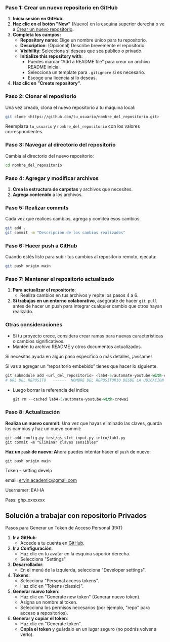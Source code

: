 ### Paso 1: Crear un nuevo repositorio en GitHub

1. **Inicia sesión en GitHub.**
2. **Haz clic en el botón "New"** (Nuevo) en la esquina superior derecha o ve a [Crear un nuevo repositorio](https://github.com/new).
3. **Completa los campos:**
    - **Repository name**: Elige un nombre único para tu repositorio.
    - **Description**: (Opcional) Describe brevemente el repositorio.
    - **Visibility**: Selecciona si deseas que sea público o privado.
    - **Initialize this repository with**:
        - Puedes marcar "Add a README file" para crear un archivo README inicial.
        - Selecciona un template para `.gitignore` si es necesario.
        - Escoge una licencia si lo deseas.
4. **Haz clic en "Create repository"**.

### Paso 2: Clonar el repositorio

Una vez creado, clona el nuevo repositorio a tu máquina local:

```bash
git clone <https://github.com/tu_usuario/nombre_del_repositorio.git>

```

Reemplaza `tu_usuario` y `nombre_del_repositorio` con los valores correspondientes.

### Paso 3: Navegar al directorio del repositorio

Cambia al directorio del nuevo repositorio:

```bash
cd nombre_del_repositorio

```

### Paso 4: Agregar y modificar archivos

1. **Crea la estructura de carpetas** y archivos que necesites.
2. **Agrega contenido** a los archivos.

### Paso 5: Realizar commits

Cada vez que realices cambios, agrega y comitea esos cambios:

```bash
git add .
git commit -m "Descripción de los cambios realizados"

```

### Paso 6: Hacer push a GitHub

Cuando estés listo para subir tus cambios al repositorio remoto, ejecuta:

```bash
git push origin main

```

### Paso 7: Mantener el repositorio actualizado

1. **Para actualizar el repositorio**:
    - Realiza cambios en tus archivos y repite los pasos 4 a 6.
2. **Si trabajas en un entorno colaborativo**, asegúrate de hacer `git pull` antes de hacer un push para integrar cualquier cambio que otros hayan realizado.

### Otras consideraciones

- Si tu proyecto crece, considera crear ramas para nuevas características o cambios significativos.
- Mantén tu archivo README y otros documentos actualizados.

Si necesitas ayuda en algún paso específico o más detalles, ¡avísame!

Si vas a agregar un “repositorio embebido” tienes que hacer lo siguiente.

```python
git submodule add <url_del_repositorio> <lab4-5/automate-youtube-with-crewai>
# URL DEL REPOSITO   ------  NOMBRE DEL REPOSITORIO DESDE LA UBICACION DEL REPOSTORIO PRINCIPAL
```

- Luego borrar la referencia del indice
    
    ```python
    git rm --cached lab4-5/automate-youtube-with-crewai
    ```
    

### Paso 8: Actualización

**Realiza un nuevo commit:**
Una vez que hayas eliminado las claves, guarda los cambios y haz un nuevo commit:

```
git add config.py test/gs_slct_input.py intro/lab1.py
git commit -m "Eliminar claves sensibles"
```

**Haz un `push` de nuevo: A**hora puedes intentar hacer el `push` de nuevo:

```
git push origin main
```

Token - setting develp

email: ervin.academic@gmail.com

Usernamer: EAI-IA

Pass: ghp_xxxxxxx

## Solución a trabajar con **repositorio** **Privados**

Pasos para Generar un Token de Acceso Personal (PAT)

1. **Ir a GitHub**:
    - Accede a tu cuenta en [GitHub](https://github.com/).
2. **Ir a Configuración**:
    - Haz clic en tu avatar en la esquina superior derecha.
    - Selecciona "Settings".
3. **Desarrollador**:
    - En el menú de la izquierda, selecciona "Developer settings".
4. **Tokens**:
    - Selecciona "Personal access tokens".
    - Haz clic en "Tokens (classic)".
5. **Generar nuevo token**:
    - Haz clic en "Generate new token" (Generar nuevo token).
    - Asigna un nombre al token.
    - Selecciona los permisos necesarios (por ejemplo, "repo" para acceso a repositorios).
6. **Generar y copiar el token**:
    - Haz clic en "Generate token".
    - **Copia el token** y guárdalo en un lugar seguro (no podrás volver a verlo).
